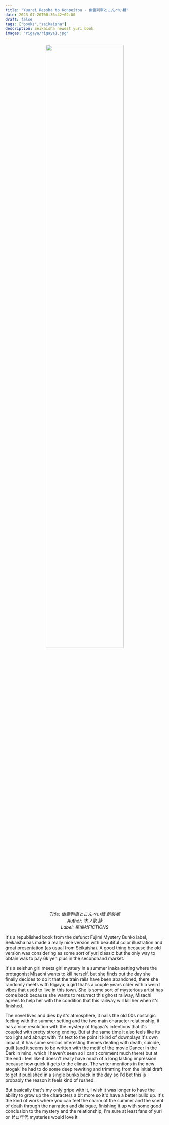 ```yaml
---
title: "Yuurei Ressha to Konpeitou - 幽霊列車とこんぺい糖"
date: 2023-07-20T00:36:42+02:00
draft: false
tags: ["books","seikaisha"]
description: Seikaisha newest yuri book
images: "rigaya/rigaya1.jpg"
---
```


<center>

<img src="/images/rigaya/rigaya1.jpg" width="70%"/>

*Title: 幽霊列車とこんぺい糖 新装版 <br/>
Author: 木ノ歌 詠 <br/>
Label: 星海社FICTIONS* <br/>

</center>

It's a republished book from the defunct Fujimi Mystery Bunko label, Seikaisha has made a really nice version with beautiful color illustration and great presentation (as usual from Seikaisha). A good thing because the old version was considering as some sort of yuri classic but the only way to obtain was to pay 6k yen plus in the secondhand market.

<!--more-->

It's a seishun girl meets girl mystery in a summer inaka setting where the protagonist Misachi wants to kill herself, but she finds out the day she finally decides to do it that the train rails have been abandoned, there she randomly meets with Rigaya; a girl that's a couple years older with a weird vibes that used to live in this town. She is some sort of mysterious artist has come back because she wants to resurrect this ghost railway, Misachi agrees to help her with the condition that this railway will kill her when it's finished.

The novel lives and dies by it's atmosphere, it nails the old 00s nostalgic feeling with the summer setting and the two main character relationship, it has a nice resolution with the mystery of Rigaya's intentions that it's coupled with pretty strong ending.
But at the same time it also feels like its too light and abrupt with it's text to the point it kind of downplays it's own impact, it has some serious interesting themes dealing with death, suicide, guilt (and it seems to be written with the motif of the movie Dancer in the Dark in mind, which I haven't seen so I can't comment much there) but at the end I feel like it doesn't really have much of a long lasting impression because how quick it gets to the climax. The writer mentions in the new atogaki he had to do some deep rewriting and trimming from the initial draft to get it published in a single bunko back in the day so I'd bet this is probably the reason it feels kind of rushed.

But basically that's my only gripe with it, I wish it was longer to have the ability to grow up the characters a bit more so it'd have a better build up. It's the kind of work where you can feel the charm of the summer and the scent of death through the narration and dialogue, finishing it up with some good conclusion to the mystery and the relationship, I'm sure at least fans of yuri or ゼロ年代 mysteries would love it
